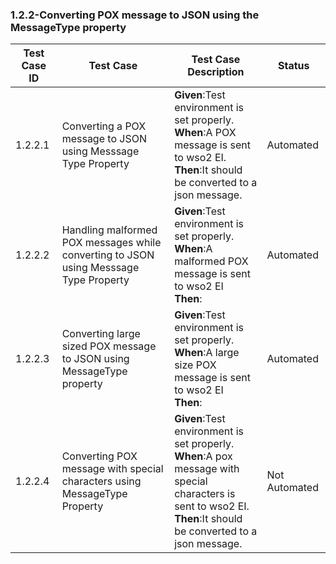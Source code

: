 ### 1.2.2-Converting POX message to JSON using the MessageType property

| Test Case ID| Test Case| Test Case Description| Status|
| ----------| --------| ----------| ------|
| 1.2.2.1| Converting a POX message to JSON using Messsage Type Property| **Given**:Test environment is set properly. </br> **When**:A POX message is sent to wso2 EI. </br> **Then**:It should be converted to a json message.| Automated|
| 1.2.2.2| Handling malformed POX messages while converting to JSON using Messsage Type Property| **Given**:Test environment is set properly. </br> **When**:A malformed POX message is sent to wso2 EI</br> **Then**:| Automated|
| 1.2.2.3| Converting large sized POX message to JSON using MessageType property| **Given**:Test environment is set properly. </br> **When**:A large size POX message is sent to wso2 EI</br> **Then**:| Automated|
| 1.2.2.4| Converting POX message with special characters using MessageType Property| **Given**:Test environment is set properly. </br> **When**:A pox message with special characters is sent to wso2 EI. </br> **Then**:It should be converted to a json message.| Not Automated|
